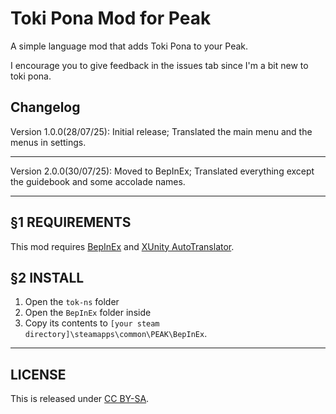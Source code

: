 # Toki Pona Mod for Peak

A simple language mod that adds Toki Pona to your Peak.

I encourage you to give feedback in the issues tab since I'm a bit new to toki pona.

## Changelog
Version 1.0.0(28/07/25): Initial release; Translated the main menu and the menus in settings. 

---

Version 2.0.0(30/07/25): Moved to BepInEx; Translated everything except the guidebook and some accolade names.

---


## §1 REQUIREMENTS

This mod requires [BepInEx](https://github.com/BepInEx/BepInEx/releases/tag/v5.4.23.3) and [XUnity AutoTranslator](https://github.com/bbepis/XUnity.AutoTranslator).


## §2 INSTALL

1. Open the `tok-ns` folder
2. Open the `BepInEx` folder inside
3. Copy its contents to `[your steam directory]\steamapps\common\PEAK\BepInEx`.

---


## LICENSE


This is released under [CC BY-SA](https://creativecommons.org/licenses/by-sa/4.0/).
